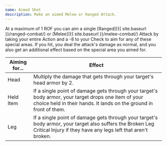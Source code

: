 ```yaml
---
name: Aimed Shot
description: Make an aimed Melee or Ranged Attack.
---
```


At a maximum of 1 ROF you can aim a single [Ranged]({{ site.baseurl }}/ranged-combat/) or [Melee]({{ site.baseurl }}/melee-combat/) Attack by
taking your entire Action and a -8 to your Check to aim for any of these
special areas. If you hit, you deal the attack's damage as normal, and you also get
an additional effect based on the special area you aimed for.


Aiming for... | Effect
--------------|-------
Head | Multiply the damage that gets through your target's head armor by 2.
Held Item | If a single point of damage gets through your target's body armor, your target drops one item of your choice held in their hands. It lands on the ground in front of them.
Leg | If a single point of damage gets through your target's body armor, your target also suffers the Broken Leg Critical Injury if they have any legs left that aren't broken.
            

